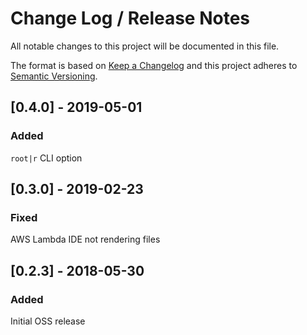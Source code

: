 # Change Log / Release Notes

All notable changes to this project will be documented in this file.

The format is based on [Keep a Changelog](http://keepachangelog.com/)
and this project adheres to [Semantic Versioning](http://semver.org/).

## [0.4.0] - 2019-05-01

### Added

`root|r` CLI option

## [0.3.0] - 2019-02-23

### Fixed

AWS Lambda IDE not rendering files

## [0.2.3] - 2018-05-30

### Added

Initial OSS release
